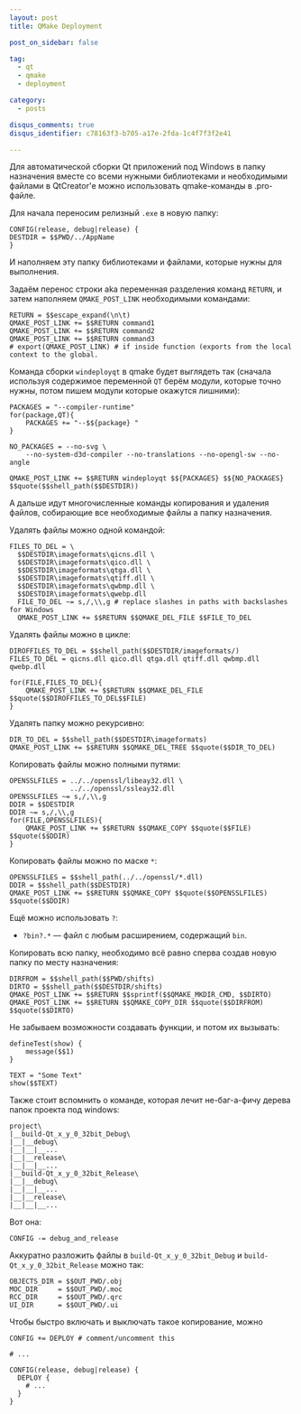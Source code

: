 ```yaml
---
layout: post
title: QMake Deployment

post_on_sidebar: false

tag:
  - qt
  - qmake
  - deployment

category:
  - posts

disqus_comments: true
disqus_identifier: c78163f3-b705-a17e-2fda-1c4f7f3f2e41

---
```


Для автоматической сборки Qt приложений под Windows в папку назначения вместе со всеми нужными библиотеками и необходимыми файлами в QtCreator'е можно использовать qmake-команды в .pro-файле.

Для начала переносим релизный `.exe` в новую папку:

``` qmake
CONFIG(release, debug|release) {
DESTDIR = $$PWD/../AppName
}
```

И наполняем эту папку библиотеками и файлами, которые нужны для выполнения.

Задаём перенос строки aka переменная разделения команд `RETURN`, и затем наполняем `QMAKE_POST_LINK` необходимыми командами:

``` qmake
RETURN = $$escape_expand(\n\t)
QMAKE_POST_LINK += $$RETURN command1
QMAKE_POST_LINK += $$RETURN command2
QMAKE_POST_LINK += $$RETURN command3
# export(QMAKE_POST_LINK) # if inside function (exports from the local context to the global.
```
<!--more-->
Команда сборки `windeployqt` в qmake будет выглядеть так (сначала используя содержимое переменной `QT` берём модули, которые точно нужны, потом пишем модули которые окажутся лишними):

``` qmake
PACKAGES = "--compiler-runtime"
for(package,QT){
    PACKAGES += "--$${package} "
}

NO_PACKAGES = --no-svg \
    --no-system-d3d-compiler --no-translations --no-opengl-sw --no-angle

QMAKE_POST_LINK += $$RETURN windeployqt $${PACKAGES} $${NO_PACKAGES} $$quote($$shell_path($$DESTDIR))
```  

А дальше идут многочисленные команды копирования и удаления файлов, собирающие все необходимые файлы а папку назначения.

Удалять файлы можно одной командой:

``` qmake
FILES_TO_DEL = \
  $$DESTDIR\imageformats\qicns.dll \
  $$DESTDIR\imageformats\qico.dll \
  $$DESTDIR\imageformats\qtga.dll \
  $$DESTDIR\imageformats\qtiff.dll \
  $$DESTDIR\imageformats\qwbmp.dll \
  $$DESTDIR\imageformats\qwebp.dll
  FILE_TO_DEL ~= s,/,\\,g # replace slashes in paths with backslashes for Windows
  QMAKE_POST_LINK += $$RETURN $$QMAKE_DEL_FILE $$FILE_TO_DEL
```
Удалять файлы можно в цикле:

``` qmake
DIROFFILES_TO_DEL = $$shell_path($$DESTDIR/imageformats/)
FILES_TO_DEL = qicns.dll qico.dll qtga.dll qtiff.dll qwbmp.dll qwebp.dll

for(FILE,FILES_TO_DEL){
    QMAKE_POST_LINK += $$RETURN $$QMAKE_DEL_FILE $$quote($$DIROFFILES_TO_DEL$$FILE)
}
```

Удалять папку можно рекурсивно:

``` qmake
DIR_TO_DEL = $$shell_path($$DESTDIR\imageformats)
QMAKE_POST_LINK += $$RETURN $$QMAKE_DEL_TREE $$quote($$DIR_TO_DEL)
```
Копировать файлы можно полными путями:

``` qmake
OPENSSLFILES = ../../openssl/libeay32.dll \
               ../../openssl/ssleay32.dll
OPENSSLFILES ~= s,/,\\,g
DDIR = $$DESTDIR
DDIR ~= s,/,\\,g
for(FILE,OPENSSLFILES){
    QMAKE_POST_LINK += $$RETURN $$QMAKE_COPY $$quote($$FILE) $$quote($$DDIR)
}
```
Копировать файлы можно по маске `*`:

``` qmake
OPENSSLFILES = $$shell_path(../../openssl/*.dll)
DDIR = $$shell_path($$DESTDIR)
QMAKE_POST_LINK += $$RETURN $$QMAKE_COPY $$quote($$OPENSSLFILES) $$quote($$DDIR)
```
Ещё можно использовать `?`:
  * `?bin?.*` — файл с любым расширением, содержащий `bin`.

Копировать всю папку, необходимо всё равно сперва создав новую папку по месту назначения:

``` qmake
DIRFROM = $$shell_path($$PWD/shifts)
DIRTO = $$shell_path($$DESTDIR/shifts)
QMAKE_POST_LINK += $$RETURN $$sprintf($$QMAKE_MKDIR_CMD, $$DIRTO)
QMAKE_POST_LINK += $$RETURN $$QMAKE_COPY_DIR $$quote($$DIRFROM) $$quote($$DIRTO)
```

Не забываем  возможности создавать функции, и потом их вызывать:

``` qmake
defineTest(show) {
    message($$1)
}

TEXT = "Some Text"
show($$TEXT)
```


Также стоит вспомнить о команде, которая лечит не-баг-а-фичу дерева папок проекта под windows:

```
project\
|__build-Qt_x_y_0_32bit_Debug\
|__|__debug\
|__|__|__...
|__|__release\
|__|__|__...
|__build-Qt_x_y_0_32bit_Release\
|__|__debug\
|__|__|__...
|__|__release\
|__|__|__...
```

Вот она:

``` qmake
CONFIG -= debug_and_release
```

Аккуратно разложить файлы в `build-Qt_x_y_0_32bit_Debug` и `build-Qt_x_y_0_32bit_Release` можно так:

``` qmake
OBJECTS_DIR = $$OUT_PWD/.obj
MOC_DIR     = $$OUT_PWD/.moc
RCC_DIR     = $$OUT_PWD/.qrc
UI_DIR      = $$OUT_PWD/.ui
```

Чтобы быстро включать и выключать такое копирование, можно

``` qmake
CONFIG += DEPLOY # comment/uncomment this

# ...

CONFIG(release, debug|release) {
  DEPLOY {
    # ...
  }
}
```
